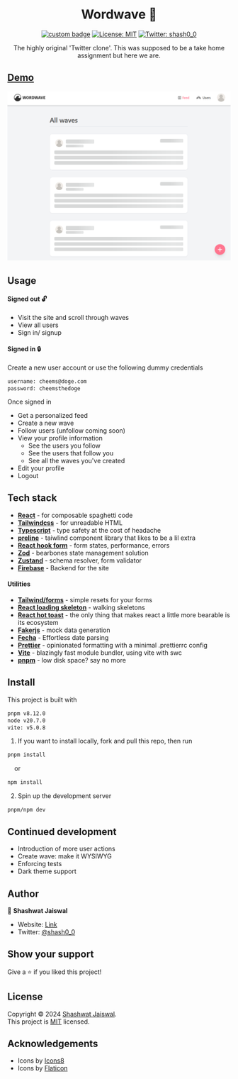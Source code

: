<h1 align="center">Wordwave 🌊</h1>
<p align="center">
<a href="https://makeapullrequest.com/" target="_blank"><img alt="custom badge" src="https://img.shields.io/badge/PRs-welcome-brightgreen.svg?style=flat-plastic" /></a>
    <a href="/LICENSE" target="_blank">
    <img alt="License: MIT" src="https://img.shields.io/badge/License-MIT-yellow.svg" /></a>
  <a href="https://twitter.com/shash0_0" target="_blank">
    <img alt="Twitter: shash0_0" src="https://img.shields.io/twitter/follow/shash0_0.svg?style=social" />
  </a>
</p>

<p align="center">The highly original 'Twitter clone'. This was supposed to be a take home assignment but here we are.</p>

## [Demo](blog-site-ecru-phi.vercel.app/)

![Site snapshot](./public/assets/site-snapshot.png)

## Usage

#### Signed out 🔓

- Visit the site and scroll through waves
- View all users
- Sign in/ signup

#### Signed in 🔒

Create a new user account or use the following dummy credentials

```
username: cheems@doge.com
password: cheemsthedoge
```

Once signed in

- Get a personalized feed
- Create a new wave
- Follow users (unfollow coming soon)
- View your profile information
  - See the users you follow
  - See the users that follow you
  - See all the waves you've created
- Edit your profile
- Logout

## Tech stack

- **[React](https://react.dev/)** - for composable spaghetti code
- **[Tailwindcss](https://tailwindcss.com/)** - for unreadable HTML
- **[Typescript](https://www.typescriptlang.org/)** - type safety at the cost of headache
- **[preline](https://preline.co/)** - taiwlind component library that likes to be a lil extra
- **[React hook form](https://react-hook-form.com/)** - form states, performance, errors
- **[Zod](https://zod.dev/)** - bearbones state management solution
- **[Zustand](https://docs.pmnd.rs/zustand/getting-started/introduction)** - schema resolver, form validator
- **[Firebase](https://firebase.google.com/)** - Backend for the site

#### Utilities

- **[Tailwind/forms](https://github.com/tailwindlabs/tailwindcss-forms)** - simple resets for your forms
- **[React loading skeleton](https://www.npmjs.com/package/react-loading-skeleton)** - walking skeletons
- **[React hot toast](https://react-hot-toast.com/docs)** - the only thing that makes react a little more bearable is its ecosystem
- **[Fakerjs](https://www.youtube.com/watch?v=R6S-b_k-ZKY&pp=ygUWVGhlIEludGVybmV0J3MgT3duIEJveQ%3D%3D)** - mock data generation
- **[Fecha](https://www.npmjs.com/package/fecha)** - Effortless date parsing
- **[Prettier](https://prettier.io/)** - opinionated formatting with a minimal .prettierrc config
- **[Vite](https://vitejs.dev/guide/why.html)** - blazingly fast module bundler, using vite with swc
- **[pnpm](https://pnpm.io/)** - low disk space? say no more

## Install

This project is built with

```
pnpm v8.12.0
node v20.7.0
vite: v5.0.8
```

1. If you want to install locally, fork and pull this repo, then run

```sh
pnpm install
```

&nbsp;&nbsp;&nbsp;&nbsp;or

```sh
npm install
```

2. Spin up the development server

```sh
pnpm/npm dev
```

## Continued development

- Introduction of more user actions
- Create wave: make it WYSIWYG
- Enforcing tests
- Dark theme support

## Author

👤 **Shashwat Jaiswal**

- Website: [Link](okay-head.netlify.app)
- Twitter: [@shash0_0](https://twitter.com/shash0_0)

## Show your support

Give a ⭐️ if you liked this project!

## License

Copyright © 2024 [Shashwat Jaiswal](https://github.com/okay-head).<br />
This project is [MIT](/LICENSE) licensed.

## Acknowledgements

- Icons by [Icons8](https://icons8.com/)
- Icons by [Flaticon](https://www.flaticon.com/)
